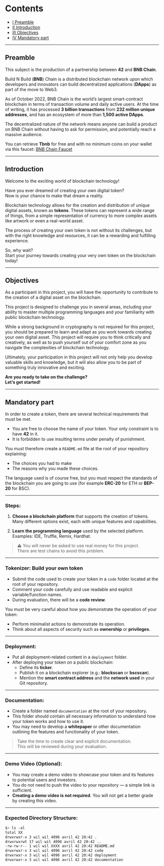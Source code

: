 # Contents

- [I Preamble](#i-preamble)  
- [II Introduction](#ii-introduction)  
- [III Objectives](#iii-objectives)  
- [IV Mandatory part](#iv-mandatory-part)  

---

## Preamble

This subject is the production of a partnership between **42** and **BNB Chain**.

Build N Build (**BNB**) Chain is a distributed blockchain network upon which developers and innovators can build decentralized applications (**DApps**) as part of the move to Web3.

As of October 2022, BNB Chain is the world’s largest smart-contract blockchain in terms of transaction volume and daily active users. At the time of writing, it has processed **3 billion transactions** from **232 million unique addresses**, and has an ecosystem of more than **1,500 active DApps**.

The decentralized nature of the network means anyone can build a product on BNB Chain without having to ask for permission, and potentially reach a massive audience.

You can retrieve **Tbnb** for free and with no minimum coins on your wallet via this faucet: [BNB Chain Faucet](https://www.bnbchain.org/)

---

## Introduction

Welcome to the exciting world of blockchain technology!

Have you ever dreamed of creating your own digital token?  
Now is your chance to make that dream a reality.

Blockchain technology allows for the creation and distribution of unique digital assets, known as **tokens**. These tokens can represent a wide range of things, from a simple representation of currency to more complex assets like artwork or even a real-world asset.

The process of creating your own token is not without its challenges, but with the right knowledge and resources, it can be a rewarding and fulfilling experience.

So, why wait?  
Start your journey towards creating your very own token on the blockchain today!

---

## Objectives

As a participant in this project, you will have the opportunity to contribute to the creation of a digital asset on the blockchain.

This project is designed to challenge you in several areas, including your ability to master multiple programming languages and your familiarity with public blockchain technology.

While a strong background in cryptography is not required for this project, you should be prepared to learn and adapt as you work towards creating your own digital asset. This project will require you to think critically and creatively, as well as to push yourself out of your comfort zone as you navigate the complexities of blockchain technology.

Ultimately, your participation in this project will not only help you develop valuable skills and knowledge, but it will also allow you to be part of something truly innovative and exciting.

**Are you ready to take on the challenge?**  
**Let’s get started!**

---

## Mandatory part

In order to create a token, there are several technical requirements that must be met.

- You are free to choose the name of your token. Your only constraint is to have **42** in it.
- It is forbidden to use insulting terms under penalty of punishment.

You must therefore create a `README.md` file at the root of your repository explaining:
- The choices you had to make
- The reasons why you made these choices.

The language used is of course free, but you must respect the standards of the blockchain you are going to use (for example **ERC-20** for ETH or **BEP-20** for BSC).

---

### Steps:

1. **Choose a blockchain platform** that supports the creation of tokens.  
   Many different options exist, each with unique features and capabilities.

2. **Learn the programming language** used by the selected platform.  
   Examples: IDE, Truffle, Remix, Hardhat.

> ⚠️ You will never be asked to use real money for this project.  
> There are test chains to avoid this problem.

---

### Tokenizer: Build your own token

- Submit the code used to create your token in a `code` folder located at the root of your repository.
- Comment your code carefully and use readable and explicit variable/function names.
- During evaluation, there will be a **code review**.

You must be very careful about how you demonstrate the operation of your token:
- Perform minimalist actions to demonstrate its operation.
- Think about all aspects of security such as **ownership** or **privileges**.

---

### Deployment:

- Put all deployment-related content in a `deployment` folder.
- After deploying your token on a public blockchain:
  - Define its **ticker**.
  - Publish it on a blockchain explorer (e.g.: **blockscan** or **bscscan**).
  - Mention the **smart contract address** and the **network used** in your Git repository.

---

### Documentation:

- Create a folder named `documentation` at the root of your repository.
- This folder should contain all necessary information to understand how your token works and how to use it.
- You may need to develop a **whitepaper** or other documentation outlining the features and functionality of your token.

> Take the time to create clear and explicit documentation.  
> This will be reviewed during your evaluation.

---

### Demo Video (Optional):

- You may create a demo video to showcase your token and its features to potential users and investors.
- You do not need to push the video to your repository — a simple link is sufficient.
- **Creating a demo video is not required**. You will not get a better grade by creating this video.

---

### Expected Directory Structure:

```bash
$> ls -al
total XX
drwxrwxr-x 3 wil wil 4096 avril 42 20:42 .
drwxrwxrwt 17 wil wil 4096 avril 42 20:42 ..
-rw-rw-r-- 1 wil wil XXXX avril 42 20:42 README.md
drwxrwxr-x 3 wil wil 4096 avril 42 20:42 code
drwxrwxr-x 3 wil wil 4096 avril 42 20:42 deployment
drwxrwxr-x 3 wil wil 4096 avril 42 20:42 documentation
```